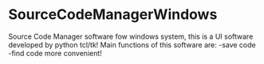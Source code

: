 # SourceCodeManagerWindows
Source Code Manager software fow windows system, this is a UI software developed by python tcl/tk!
Main functions of this software are:
-save code
-find code
more convenient!
